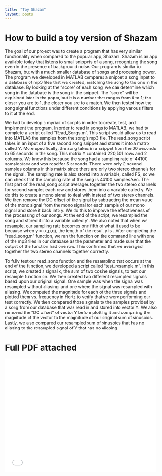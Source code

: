 ```yaml
---
title: "Toy Shazam"
layout: posts
---
```


# How to build a toy version of Shazam

The goal of our project was to create a program that has very similar functionality when compared to the popular app, Shazam. Shazam is an app available today that listens to small snippets of a song, recognizing the song even in the presence of background noise. Our program is similar to Shazam, but with a much smaller database of songs and processing power. The program we developed in MATLAB compares a snippet a song input to a database of mp3 files that we created, matching the song to the one in the database. By looking at the “score” of each song, we can determine which song in the database is the song in the snippet. The “score” will be explained later in the paper, but it is a number that ranges from 0 to 1; the closer you are to 1, the closer you are to a match. We then tested how the song signal functions under different conditions by applying various filters to it at the end. 



We had to develop a myriad of scripts in order to create, test, and implement the program. In order to read in songs to MATLAB, we had to complete a script called “Read_Songs.m”. This script would allow us to read into MATLAB the samples from the song’s mp3 file. The read_song script takes in an input of a five second song snippet and stores it into a matrix called Y. More specifically, the song takes in a snippet from the 60 seconds to 65 seconds in the song. This matrix Y contained 220,501 rows and 2 columns. We know this because the song had a sampling rate of 44100 samples/sec and was read for 5 seconds. There were only 2 second samples columns in this matrix since there are only two stereo channels for the signal. The sampling rate is also stored into a variable, called FS, so we can check that the sampling rate of the song is 44100 samples/sec. The first part of the read_song script averages together the two stereo channels for second samples each row and stores them into a variable called y. We do this to create a mono signal to deal with instead of two stereo channels. We then remove the DC offset of the signal by subtracting the mean value of the mono signal from the mono signal for each sample of our mono signal and store it back into y. We do this to improve the effectiveness of the processing of our songs. At the end of the script, we resampled the song and stored it into a variable called y1. We also noted that when we resample, our sampling rate becomes one fifth of what it used to be because when y = (x,p,q), the length of the result y is . After completing the “read_song.m” function, we ran the function on the command line with one of the mp3 files in our database as the parameter and made sure that the output of the function had one row. This confirmed that we averaged together the two stereo channels together correctly.


To fully test our read_song function and the resampling that occurs at the end of the function, we developed a script called “test_resample.m”. In this script, we created a signal x, the sum of two cosine signals, to test our resample function on. We then created two different resampled signals based upon our original signal. One sample was when the signal was resampled without aliasing, and one where the signal was resampled with aliasing. We computed the magnitude for each of the three signals and plotted them vs. frequency in Hertz to verify thatwe were performing our test correctly. We then compared those signals to the samples provided by a song from our database that was read in and stored into vector Y. We also removed the “DC offset” of vector Y before plotting it and comparing the magnitude of the vector to the magnitude of our original sum of sinusoids. Lastly, we also compared our resampled sum of sinusoids that has no aliasing to the resampled signal of Y that has no aliasing.

# Full PDF attached

<embed src="/ToyShazam.pdf" width="500" height="375" type="application/pdf">
